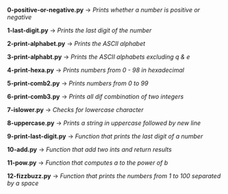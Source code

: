 **0-positive-or-negative.py** -> *Prints whether a number is positive or negative*

**1-last-digit.py** -> *Prints the last digit of the number*

**2-print-alphabet.py** -> *Prints the ASCII alphabet*

**3-print-alphabt.py** -> *Prints the ASCII alphabets excluding q & e*

**4-print-hexa.py** -> *Prints numbers from 0 - 98 in hexadecimal*

**5-print-comb2.py** -> *Prints numbers from 0 to 99*

**6-print-comb3.py** -> *Prints all dif combination of two integers*

**7-islower.py** -> *Checks for lowercase character*

**8-uppercase.py** -> *Prints a string in uppercase followed by new line*

**9-print-last-digit.py** -> *Function that prints the last digit of a number*

**10-add.py** -> *Function that add two ints and return results*

**11-pow.py** -> *Function that computes a to the power of b*

**12-fizzbuzz.py** -> *Function that prints the numbers from 1 to 100 separated by a space*
